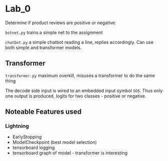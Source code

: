 # Lab_0

Determine if product reviews are positive or negative.

`botnet.py`  trains a simple net to the assignment

`chatbot.py`  a simple chatbot reading a line, replies accordingly. Can use both simple and transformer models.

## Transformer

`transformer.py` maximum overkill, misuses a transformer to do the same thing

The decode side input is wired to an embedded input symbol `SOS`.
Thus only one output is produced, logits for two classes - positive or negative.

 ## Noteable Features used

### Lightning

* EarlyStopping
* ModelCheckpoint (best model selection)
* tensorboard logging
* tensorboard graph of model - transformer is interesting
